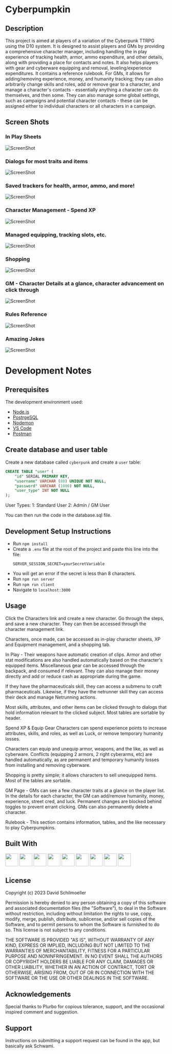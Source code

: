 # Cyberpumpkin

## Description
This project is aimed at players of a variation of the Cyberpunk TTRPG using the D10 system. It is designed to assist players and GMs by providing a comprehensive character manager, including handling the in play experience of tracking health, armor, ammo expenditure, and other details, along with providing a place for contacts and notes. It also helps players with gear and cyberware equipping and removal, leveling/experience expenditures. It contains a reference rulebook.
For GMs, it allows for adding/removing experience, money, and humanity tracking; they can also arbitrarily change skills and roles, add or remove gear to a character, and manage a character's contacts - essentially anything a character can do themselves, and then some. They can also manage some global settings, such as campaigns and potential character contacts - these can be assigned either to individual characters or all characters in a campaign.

## Screen Shots
### In Play Sheets
![ScreenShot](./public/CharSheet1.png)
### Dialogs for most traits and items
![ScreenShot](./public/CharSheet2.png)
### Saved trackers for health, armor, ammo, and more!
![ScreenShot](./public/CharSheet3.png)

### Character Management - Spend XP
![ScreenShot](./public/AdvanceSheet1.png)
### Managed equipping, tracking slots, etc.
![ScreenShot](./public/AdvanceSheet3.png)

### Shopping
![ScreenShot](./public/ShopSheet1.png)

### GM - Character Details at a glance, character advancement on click through
![ScreenShot](./public/GM1.png)

### Rules Reference
![ScreenShot](./public/Rule1.png)

### Amazing Jokes
![ScreenShot](./public/BestJokeEver.png)

# Development Notes

## Prerequisites
The development environment used:

- [Node.js](https://nodejs.org/en/)
- [PostrgeSQL](https://www.postgresql.org/)
- [Nodemon](https://nodemon.io/)
- [VS Code](https://code.visualstudio.com/)
- [Postman](https://www.postman.com/)

## Create database and user table

Create a new database called `cyberpunk` and create a `user` table:

```SQL
CREATE TABLE "user" (
    "id" SERIAL PRIMARY KEY,
    "username" VARCHAR (80) UNIQUE NOT NULL,
    "password" VARCHAR (1000) NOT NULL,
    "user_type" INT NOT NULL
);
```

User Types:
1: Standard User
2: Admin / GM User

You can then run the code in the database.sql file.

## Development Setup Instructions

- Run `npm install`
- Create a `.env` file at the root of the project and paste this line into the file:
  ```
  SERVER_SESSION_SECRET=yourSecretVariable
  ```
- You will get an error if the secret is less than 8 characters.
- Run `npm run server`
- Run `npm run client`
- Navigate to `localhost:3000`

## Usage
Click the Characters link and create a new character. Go through the steps, and save a new character. They can then be accessed through the character management link.

Characters, once made, can be accessed as in-play character sheets, XP and Equipment management, and a shopping tab.

In Play - 
Their weapons have automatic creation of clips. Armor and other stat modifications are also handled automatically based on the character's equipped items.
Miscellaneous gear can be accessed through the backpack, and consumed if relevant. They can also manage their money directly and add or reduce cash as appropriate during the game.

If they have the pharmaceuticals skill, they can access a submenu to craft pharmaceuticals. Likewise, if they have the netrunner skill they can access their deck and manage Netrunning actions.

Most skills, attributes, and other items can be clicked through to dialogs that hold information relevant to the clicked subject.
Most tables are sortable by header. 

Spend XP & Equip Gear
Characters can spend experience points to increase attributes, skills, and roles, as well as Luck, or remove temporary humanity losses.

Characters can equip and unequip armor, weapons, and the like, as well as cyberware.
Conflicts (equipping 2 armors, 2 right cyberarms, etc) are handled automatically, as are permanent and temporary humanity losses from installing and removing cyberware.

Shopping is pretty simple; it allows characters to sell unequipped items. Most of the tables are sortable.

GM Page - 
GMs can see a few character traits at a glance on the player list.
In the details for each character, the GM can add/remove humanity, money, experience, street cred, and luck.
Permanent changes are blocked behind toggles to prevent errant clicking.
GMs can also permanently delete a character.

Rulebook - 
This section contains information, tables, and the like necessary to play Cyberpumpkins.

## Built With
<a href="https://www.w3schools.com/w3css/defaulT.asp"><img src="https://raw.githubusercontent.com/devicons/devicon/master/icons/css3/css3-original.svg" height="40px" width="40px" /></a>
<a href="https://www.w3schools.com/html/"><img src="https://raw.githubusercontent.com/devicons/devicon/master/icons/html5/html5-original.svg" height="40px" width="40px" /></a>
<a href="https://www.w3schools.com/js/default.asp"><img src="https://raw.githubusercontent.com/devicons/devicon/master/icons/javascript/javascript-original.svg" height="40px" width="40px" /></a>
<a href="https://www.postgresql.org/"><img src="https://raw.githubusercontent.com/devicons/devicon/master/icons/postgresql/postgresql-original.svg" height="40px" width="40px" /></a>
<a href="https://reactjs.org/"><img src="https://raw.githubusercontent.com/devicons/devicon/master/icons/react/react-original-wordmark.svg" height="40px" width="40px" /></a>
<a href="https://redux.js.org/"><img src="https://raw.githubusercontent.com/devicons/devicon/master/icons/redux/redux-original.svg" height="40px" width="40px" /></a>
<a href="https://www.figma.com/"><img src="https://github.com/devicons/devicon/blob/master/icons/figma/figma-original.svg" height="40px" width="40px" /></a>
<a href="https://material-ui.com/"><img src="https://raw.githubusercontent.com/devicons/devicon/master/icons/materialui/materialui-original.svg" height="40px" width="40px" /></a>
<a href="https://nodejs.org/en/"><img src="https://github.com/devicons/devicon/blob/master/icons/nodejs/nodejs-plain.svg" height="40px" width="40px" /></a>

## License
Copyright (c) 2023 David Schilmoeller

Permission is hereby denied to any person obtaining a copy of this software and associated documentation files (the "Software"), to deal in the Software without restriction, including without limitation the rights to use, copy, modify, merge, publish, distribute, sublicense, and/or sell copies of the Software, and to permit persons to whom the Software is furnished to do so. This license is not subject to any conditions.

THE SOFTWARE IS PROVIDED "AS IS", WITHOUT WARRANTY OF ANY KIND, EXPRESS OR IMPLIED, INCLUDING BUT NOT LIMITED TO THE WARRANTIES OF
MERCHANTABILITY, FITNESS FOR A PARTICULAR PURPOSE AND NONINFRINGEMENT. IN NO EVENT SHALL THE AUTHORS OR COPYRIGHT HOLDERS BE LIABLE FOR ANY CLAIM, DAMAGES OR OTHER LIABILITY, WHETHER IN AN ACTION OF CONTRACT, TORT OR OTHERWISE, ARISING FROM, OUT OF OR IN CONNECTION WITH THE SOFTWARE OR THE USE OR OTHER DEALINGS IN THE SOFTWARE.

## Acknowledgements
Special thanks to Plurbo for copious tolerance, support, and the occasional inspired comment and suggestion.

## Support
Instructions on submitting a support request can be found in the app, but basically ask Schwami.